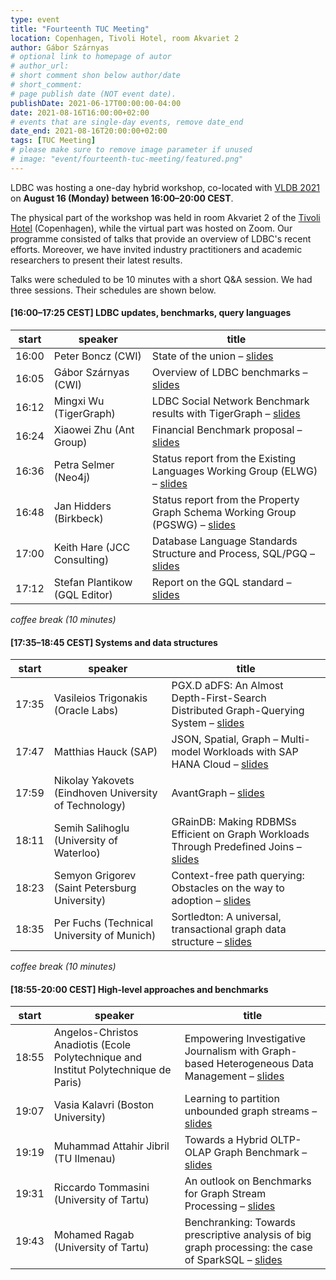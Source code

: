 ```yaml
---
type: event
title: "Fourteenth TUC Meeting"
location: Copenhagen, Tivoli Hotel, room Akvariet 2
author: Gábor Szárnyas
# optional link to homepage of autor
# author_url: 
# short comment shon below author/date
# short_comment:
# page publish date (NOT event date).
publishDate: 2021-06-17T00:00:00-04:00
date: 2021-08-16T16:00:00+02:00
# events that are single-day events, remove date_end
date_end: 2021-08-16T20:00:00+02:00
tags: [TUC Meeting]
# please make sure to remove image parameter if unused
# image: "event/fourteenth-tuc-meeting/featured.png"
---
```


LDBC was hosting a one-day hybrid workshop, co-located with [VLDB 2021](https://vldb.org/2021/) on **August 16 (Monday) between 16:00–20:00 CEST**.

The physical part of the workshop was held in room Akvariet 2 of the [Tivoli Hotel](https://www.tivolihotel.com/) (Copenhagen), while the virtual part was hosted on Zoom. Our programme consisted of talks that provide an overview of LDBC's recent efforts. Moreover, we have invited industry practitioners and academic researchers to present their latest results.

Talks were scheduled to be 10 minutes with a short Q&A session. We had three sessions. Their schedules are shown below.

#### [16:00–17:25 CEST] LDBC updates, benchmarks, query languages

| start | speaker | title |
|-------|---------|-------|
| 16:00 | Peter Boncz (CWI) | State of the union – [slides](attachments/peter-boncz-state-of-the-union.pdf) |
| 16:05 | Gábor Szárnyas (CWI) | Overview of LDBC benchmarks – [slides](attachments/gabor-szarnyas-ldbc-benchmarks.pdf) |
| 16:12 | Mingxi Wu (TigerGraph) | LDBC Social Network Benchmark results with TigerGraph – [slides](attachments/mingxi-wu-tigergraph-snb-preliminary-results.pdf) |
| 16:24 | Xiaowei Zhu (Ant Group) | Financial Benchmark proposal – [slides](attachments/xiaowei-zhu-financial-benchmark.pdf) |
| 16:36 | Petra Selmer (Neo4j) | Status report from the Existing Languages Working Group (ELWG) – [slides](attachments/petra-selmer-elwg.pdf) |
| 16:48 | Jan Hidders (Birkbeck) | Status report from the Property Graph Schema Working Group (PGSWG) – [slides](attachments/jan-hidders-pgswg.pdf) |
| 17:00 | Keith Hare (JCC Consulting) | Database Language Standards Structure and Process, SQL/PGQ – [slides](attachments/.pdf) |
| 17:12 | Stefan Plantikow (GQL Editor) | Report on the GQL standard – [slides](attachments/stefan-plantikow-gql.pdf) |

_coffee break (10 minutes)_

#### [17:35–18:45 CEST] Systems and data structures

| start | speaker | title |
|-------|---------|-------|
| 17:35 | Vasileios Trigonakis (Oracle Labs) | PGX.D aDFS: An Almost Depth-First-Search Distributed Graph-Querying System  – [slides](attachments/vasileios-trigonakis-pgxd-adfs.pdf) |
| 17:47 | Matthias Hauck (SAP) | JSON, Spatial, Graph – Multi-model Workloads with SAP HANA Cloud  – [slides](attachments/.pdf) |
| 17:59 | Nikolay Yakovets (Eindhoven University of Technology) | AvantGraph  – [slides](attachments/.pdf) |
| 18:11 | Semih Salihoglu (University of Waterloo) | GRainDB: Making RDBMSs Efficient on Graph Workloads Through Predefined Joins  – [slides](attachments/semih-salihoglu-graindb.pdf) |
| 18:23 | Semyon Grigorev (Saint Petersburg University) | Context-free path querying: Obstacles on the way to adoption  – [slides](attachments/semyon-grigorev-cfpq.pdf) |
| 18:35 | Per Fuchs (Technical University of Munich) | Sortledton: A universal, transactional graph data structure  – [slides](attachments/per-fuchs-sortledton.pdf) |

_coffee break (10 minutes)_

#### [18:55-20:00 CEST] High-level approaches and benchmarks

| start | speaker | title |
|-------|---------|-------|
| 18:55 | Angelos-Christos Anadiotis (Ecole Polytechnique and Institut Polytechnique de Paris) | Empowering Investigative Journalism with Graph-based Heterogeneous Data Management – [slides](attachments/angelos-christos-anadiotis-investigative-journalism-graph-data-management.pdf) |
| 19:07 | Vasia Kalavri (Boston University) | Learning to partition unbounded graph streams – [slides](attachments/.pdf) |
| 19:19 | Muhammad Attahir Jibril (TU Ilmenau) | Towards a Hybrid OLTP-OLAP Graph Benchmark – [slides](attachments/muhammad-attahir-jibril-hybrid-oltp-olap-benchmark.pdf) |
| 19:31 | Riccardo Tommasini (University of Tartu) | An outlook on Benchmarks for Graph Stream Processing – [slides](attachments/riccardo-tommasini-graph-stream-processing-benchmarks.pdf) |
| 19:43 | Mohamed Ragab (University of Tartu) | Benchranking: Towards prescriptive analysis of big graph processing: the case of SparkSQL – [slides](attachments/mohamed-ragab-benchranking.pdf) |
